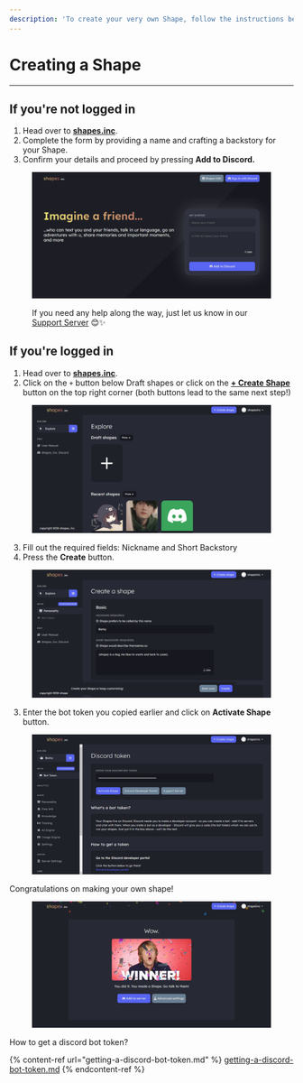 ```yaml
---
description: 'To create your very own Shape, follow the instructions below:'
---
```


# Creating a Shape

***

## If you're not logged in

1. Head over to [**shapes.inc**](https://shapes.inc/).
2. Complete the form by providing a name and crafting a backstory for your Shape.
3. Confirm your details and proceed by pressing **Add to Discord.**

<figure><img src="../../.gitbook/assets/image (1) (1) (1) (1) (1) (1) (1) (1) (1) (1).png" alt=""><figcaption><p>If you need any help along the way, just let us know in our <a href="https://discord.gg/shapes">Support Server</a> 😊✨</p></figcaption></figure>

## If you're logged in

1. Head over to [**shapes.inc**](https://shapes.inc/).
2. Click on the `+` button below Draft shapes or click on the [**+ Create Shape**](https://shapes.inc/create) button on the top right corner (both buttons lead to the same next step!)

<figure><img src="../../.gitbook/assets/image (2) (1) (1) (1) (1) (1) (1) (1) (1).png" alt=""><figcaption></figcaption></figure>

3. Fill out the required fields: Nickname and Short Backstory
4. Press the **Create** button.

<figure><img src="../../.gitbook/assets/image (3) (1) (1) (1) (1) (1).png" alt=""><figcaption></figcaption></figure>

3. Enter the bot token you copied earlier and click on **Activate Shape** button.

<figure><img src="../../.gitbook/assets/Screenshot 2024-05-31 025613.png" alt=""><figcaption></figcaption></figure>

Congratulations on making your own shape!

<div data-full-width="false">

<figure><img src="../../.gitbook/assets/image (40).png" alt=""><figcaption></figcaption></figure>

</div>

How to get a discord bot token?

{% content-ref url="getting-a-discord-bot-token.md" %}
[getting-a-discord-bot-token.md](getting-a-discord-bot-token.md)
{% endcontent-ref %}




